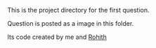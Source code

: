 This is the project directory for the first question.

Question is posted as a image in this folder.

Its code created by me and [Rohith](https://github.com/rohithmaddz)
